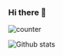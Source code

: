 ### Hi there 👋

![counter](https://eosbdi9wblv1ibd.m.pipedream.net)

![Github stats](https://github-readme-stats.vercel.app/api?username=ruo2019)
